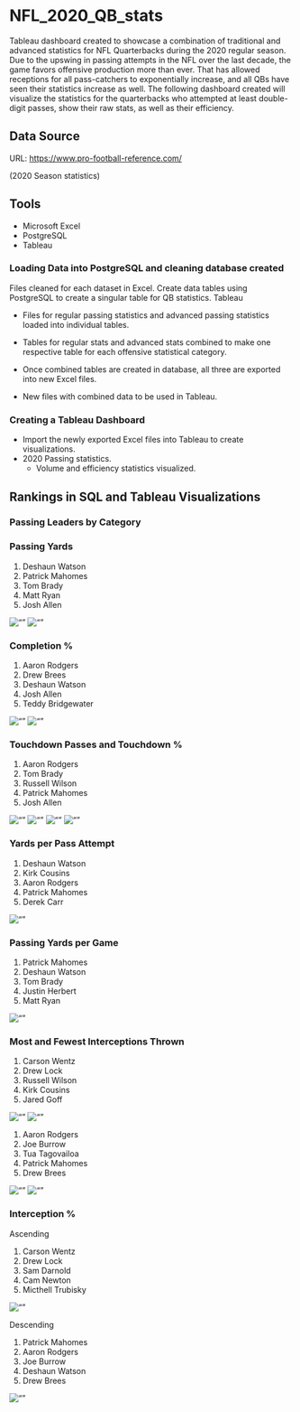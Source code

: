 # NFL_2020_QB_stats
Tableau dashboard created to showcase a combination of traditional and advanced statistics for NFL Quarterbacks during the 2020 regular season. Due to the upswing in passing attempts in the NFL over the last decade, the game favors offensive production more than ever. That has allowed receptions for all pass-catchers to exponentially increase, and all QBs have seen their statistics increase as well. The following dashboard created will visualize the statistics for the quarterbacks who attempted at least double-digit passes, show their raw stats, as well as their efficiency.

## Data Source
URL: https://www.pro-football-reference.com/ 

(2020 Season statistics)


## Tools

* Microsoft Excel
* PostgreSQL
* Tableau

### Loading Data into PostgreSQL and cleaning database created

Files cleaned for each dataset in Excel. Create data tables using PostgreSQL to create a singular table for QB statistics.
Tableau

* Files for regular passing statistics and advanced passing statistics loaded into individual tables.
* Tables for regular stats and advanced stats combined to make one respective table for each offensive statistical category.

* Once combined tables are created in database, all three are exported into new Excel files.
* New files with combined data to be used in Tableau.

### Creating a Tableau Dashboard

* Import the newly exported Excel files into Tableau to create visualizations.
* 2020 Passing statistics.
    * Volume and efficiency statistics visualized.

## Rankings in SQL and Tableau Visualizations

### Passing Leaders by Category

### Passing Yards
1. Deshaun Watson
2. Patrick Mahomes
3. Tom Brady
4. Matt Ryan
5. Josh Allen

<img width=“500” alt=“” src="https://github.com/abhatt00/NFL_2020_QB_stats/blob/main/Query%20results/1_passing_yards_leader.jpg">
<img width=“500” alt=“” src="https://github.com/abhatt00/NFL_2019_Tableau_analysis/blob/master/images/1_passing_yards_leader_tableau.jpg">

### Completion %
1. Aaron Rodgers
2. Drew Brees
3. Deshaun Watson
4. Josh Allen
5. Teddy Bridgewater

<img width=“500” alt=“” src="https://github.com/abhatt00/NFL_2020_QB_stats/blob/main/Query%20results/2_cmp_pct_leader.jpg">
<img width=“500” alt=“” src="https://github.com/abhatt00/NFL_2019_Tableau_analysis/blob/master/images/2_cmp_pct_leader_tableau.jpg">

### Touchdown Passes and Touchdown %
1. Aaron Rodgers
2. Tom Brady
3. Russell Wilson
4. Patrick Mahomes
5. Josh Allen

<img width=“500” alt=“” src="https://github.com/abhatt00/NFL_2020_QB_stats/blob/main/Query%20results/3_passing_td_leader.jpg">
<img width=“500” alt=“” src="https://github.com/abhatt00/NFL_2019_Tableau_analysis/blob/master/images/3_passing_td_leader_tableau.jpg">

<img width=“500” alt=“” src="https://github.com/abhatt00/NFL_2020_QB_stats/blob/main/Query%20results/4_td_pct_leader.jpg">
<img width=“500” alt=“” src="https://github.com/abhatt00/NFL_2019_Tableau_analysis/blob/master/images/4_td_pct_leader_tableau.jpg">

### Yards per Pass Attempt
1. Deshaun Watson
2. Kirk Cousins
3. Aaron Rodgers
4. Patrick Mahomes
5. Derek Carr

<img width=“500” alt=“” src="https://github.com/abhatt00/NFL_2020_QB_stats/blob/main/Query%20results/5_yards_per_att_leader.jpg">

### Passing Yards per Game
1. Patrick Mahomes
2. Deshaun Watson
3. Tom Brady
4. Justin Herbert
5. Matt Ryan

<img width=“500” alt=“” src="https://github.com/abhatt00/NFL_2020_QB_stats/blob/main/Query%20results/6_yards_per_game_leader.jpg">

### Most and Fewest Interceptions Thrown
1. Carson Wentz
2. Drew Lock
3. Russell Wilson
4. Kirk Cousins
5. Jared Goff

<img width=“500” alt=“” src="https://github.com/abhatt00/NFL_2020_QB_stats/blob/main/Query%20results/7_interceptions_most.jpg">
<img width=“500” alt=“” src="https://github.com/abhatt00/NFL_2019_Tableau_analysis/blob/master/images/7_interceptions_most_tableau.jpg">

1. Aaron Rodgers
2. Joe Burrow
3. Tua Tagovailoa
4. Patrick Mahomes
5. Drew Brees
<img width=“500” alt=“” src="https://github.com/abhatt00/NFL_2020_QB_stats/blob/main/Query%20results/8_interceptions_fewest.jpg">
<img width=“500” alt=“” src="https://github.com/abhatt00/NFL_2019_Tableau_analysis/blob/master/images/8_interceptions_fewest_tableau.jpg">

### Interception %
Ascending
1. Carson Wentz
2. Drew Lock
3. Sam Darnold
4. Cam Newton
5. Micthell Trubisky

<img width=“500” alt=“” src="https://github.com/abhatt00/NFL_2020_QB_stats/blob/main/Query%20results/9_int_pct.jpg">

Descending
1. Patrick Mahomes
2. Aaron Rodgers
3. Joe Burrow
4. Deshaun Watson
5. Drew Brees

<img width=“500” alt=“” src="https://github.com/abhatt00/NFL_2020_QB_stats/blob/main/Query%20results/10_int_pct_ascending.jpg">

